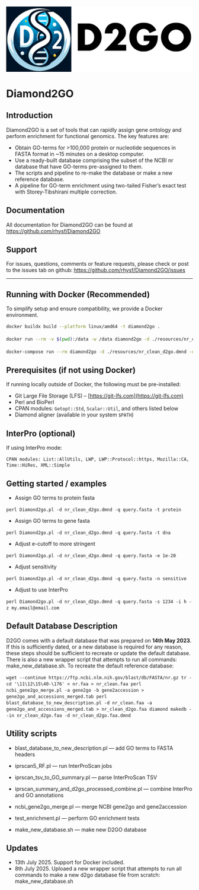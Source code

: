 ![D2GO](https://github.com/rhysf/Diamond2GO/blob/main/resources/logo.png?raw=true)

# Diamond2GO

## Introduction

Diamond2GO is a set of tools that can rapidly assign gene ontology and perform enrichment for functional genomics. The key features are:

- Obtain GO-terms for >100,000 protein or nucleotide sequences in FASTA format in ~15 minutes on a desktop computer.
- Use a ready-built database comprising the subset of the NCBI nr database that have GO-terms pre-assigned to them.
- The scripts and pipeline to re-make the database or make a new reference database.
- A pipeline for GO-term enrichment using two-tailed Fisher’s exact test with Storey-Tibshirani multiple correction.

## Documentation

All documentation for Diamond2GO can be found at https://github.com/rhysf/Diamond2GO

## Support

For issues, questions, comments or feature requests, please check or post to the issues tab on github: https://github.com/rhysf/Diamond2GO/issues

---

## Running with Docker (Recommended)

To simplify setup and ensure compatibility, we provide a Docker environment.

```bash
docker buildx build --platform linux/amd64 -t diamond2go .

docker run --rm -v $(pwd):/data -w /data diamond2go -d ./resources/nr_clean_d2go.dmnd -q ./data/query.fasta -t protein

docker-compose run --rm diamond2go -d ./resources/nr_clean_d2go.dmnd -q ./data/query.fasta -t protein

```

## Prerequisites (if not using Docker)

If running locally outside of Docker, the following must be pre-installed:

* Git Large File Storage (LFS) – [https://git-lfs.com](https://git-lfs.com)
* Perl and BioPerl
* CPAN modules: `Getopt::Std`, `Scalar::Util`, and others listed below
* Diamond aligner (available in your system `$PATH`)

## InterPro (optional)

If using InterPro mode:

    CPAN modules: List::AllUtils, LWP, LWP::Protocol::https, Mozilla::CA, Time::HiRes, XML::Simple


## Getting started / examples

* Assign GO terms to protein fasta

``perl Diamond2go.pl -d nr_clean_d2go.dmnd -q query.fasta -t protein``

* Assign GO terms to gene fasta 

``perl Diamond2go.pl -d nr_clean_d2go.dmnd -q query.fasta -t dna``

* Adjust e-cutoff to more stringent

``perl Diamond2go.pl -d nr_clean_d2go.dmnd -q query.fasta -e 1e-20``

* Adjust sensitivity

``perl Diamond2go.pl -d nr_clean_d2go.dmnd -q query.fasta -n sensitive``

* Adjust to use InterPro

``perl Diamond2go.pl -d nr_clean_d2go.dmnd -q query.fasta -s 1234 -i h -z my.email@email.com``

## Default Database Description

D2GO comes with a default database that was prepared on <strong>14th May 2023</strong>. 
If this is sufficiently dated, or a new database is required for any reason, these steps should be sufficient to recreate or update the default database. There is also a new wrapper script that attempts to run all commands: make_new_database.sh. To recreate the default reference database:

``
wget --continue https://ftp.ncbi.nlm.nih.gov/blast/db/FASTA/nr.gz
tr -cd '\11\12\15\40-\176' < nr.faa > nr_clean.faa
perl ncbi_gene2go_merge.pl -a gene2go -b gene2accession > gene2go_and_accessions_merged.tab
perl blast_database_to_new_description.pl -d nr_clean.faa -a gene2go_and_accessions_merged.tab > nr_clean_d2go.faa
diamond makedb --in nr_clean_d2go.faa -d nr_clean_d2go.faa.dmnd
``

## Utility scripts


* blast_database_to_new_description.pl — add GO terms to FASTA headers

* iprscan5_RF.pl — run InterProScan jobs

* iprscan_tsv_to_GO_summary.pl — parse InterProScan TSV

* iprscan_summary_and_d2go_processed_combine.pl — combine InterPro and GO annotations

* ncbi_gene2go_merge.pl — merge NCBI gene2go and gene2accession

* test_enrichment.pl — perform GO enrichment tests

* make_new_database.sh — make new D2GO database

## Updates

* 13th July 2025. Support for Docker included.
* 8th July 2025. Uploaed a new wrapper script that attempts to run all commands to make a new d2go database file from scratch: make_new_database.sh
